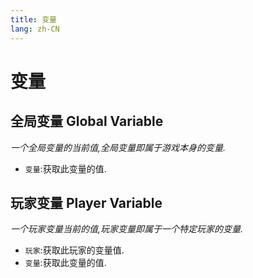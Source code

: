 ```yaml
---
title: 变量
lang: zh-CN
---
```


# 变量



## 全局变量    Global Variable

_一个全局变量的当前值,全局变量即属于游戏本身的变量._

- `变量`:获取此变量的值.



## 玩家变量    Player Variable

_一个玩家变量当前的值,玩家变量即属于一个特定玩家的变量._

- `玩家`:获取此玩家的变量值.
- `变量`:获取此变量的值.
